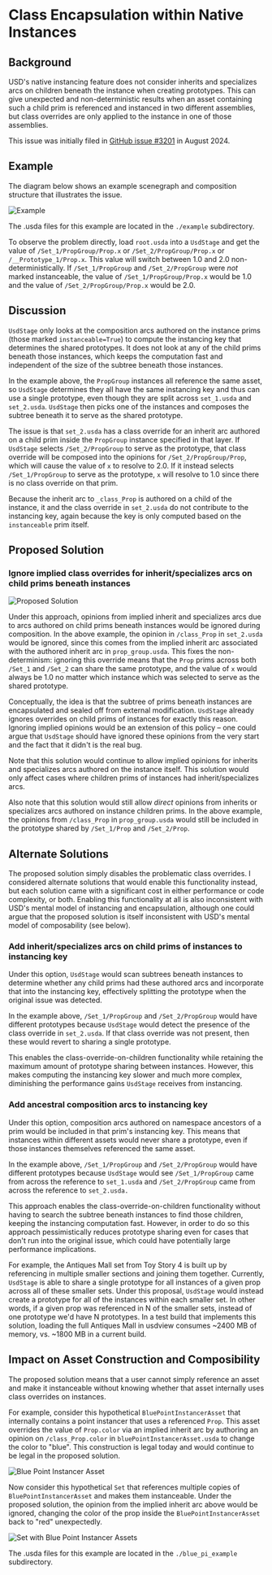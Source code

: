 # Class Encapsulation within Native Instances

## Background
 
USD's native instancing feature does not consider inherits and specializes
arcs on children beneath the instance when creating prototypes. This can give
unexpected and non-deterministic results when an asset containing such a child
prim is referenced and instanced in two different assemblies, but class
overrides are only applied to the instance in one of those assemblies.

This issue was initially filed in [GitHub issue #3201](https://github.com/PixarAnimationStudios/OpenUSD/issues/3201)
in August 2024.

## Example

The diagram below shows an example scenegraph and composition structure that
illustrates the issue.

![Example](example/example.png)

The .usda files for this example are located in the `./example` subdirectory.

To observe the problem directly, load `root.usda` into a `UsdStage` and get
the value of `/Set_1/PropGroup/Prop.x` or `/Set_2/PropGroup/Prop.x` or
`/__Prototype_1/Prop.x`. This value will switch between 1.0 and 2.0
non-deterministically. If `/Set_1/PropGroup` and `/Set_2/PropGroup` were
_not_ marked instanceable, the value of `/Set_1/PropGroup/Prop.x` would
be 1.0 and the value of `/Set_2/PropGroup/Prop.x` would be 2.0.

## Discussion

`UsdStage` only looks at the composition arcs authored on the instance prims
(those marked `instanceable=True`) to compute the instancing key that 
determines the shared prototypes. It does not look at any of the child prims
beneath those instances, which keeps the computation fast and independent of
the size of the subtree beneath those instances.

In the example above, the `PropGroup` instances all reference the same asset,
so `UsdStage` determines they all have the same instancing key and thus can
use a single prototype, even though they are split across `set_1.usda` and
`set_2.usda`. `UsdStage` then picks one of the instances and composes the
subtree beneath it to serve as the shared prototype.

The issue is that `set_2.usda` has a class override for an inherit arc
authored on a child prim inside the `PropGroup` instance specified in that
layer. If `UsdStage` selects `/Set_2/PropGroup` to serve as the prototype,
that class override will be composed into the opinions for
`/Set_2/PropGroup/Prop`, which will cause the value of `x` to resolve to
2.0. If it instead selects `/Set_1/PropGroup` to serve as the prototype,
`x` will resolve to 1.0 since there is no class override on that prim.

Because the inherit arc to `_class_Prop` is authored on a child of the
instance, it and the class override in `set_2.usda` do not contribute to the
instancing key, again because the key is only computed based on the
`instanceable` prim itself.

## Proposed Solution

### Ignore implied class overrides for inherit/specializes arcs on child prims beneath instances

![Proposed Solution](example/example_proposed_solution.png)

Under this approach, opinions from implied inherit and specializes arcs due
to arcs authored on child prims beneath instances would be ignored during
composition. In the above example, the opinion in `/class_Prop` in `set_2.usda`
would be ignored, since this comes from the implied inherit arc associated
with the authored inherit arc in `prop_group.usda`. This fixes the 
non-determinism: ignoring this override means that the `Prop` prims across
both `/Set_1` and `/Set_2` can share the same prototype, and the value of
`x` would always be 1.0 no matter which instance which was selected to serve
as the shared prototype.

Conceptually, the idea is that the subtree of prims beneath instances are
encapsulated and sealed off from external modification. `UsdStage` already
ignores overrides on child prims of instances for exactly this reason. Ignoring
implied opinions would be an extension of this policy – one could argue that
`UsdStage` should have ignored these opinions from the very start and the fact
that it didn't is the real bug.

Note that this solution would continue to allow implied opinions for inherits
and specializes arcs authored on the instance itself. This solution would only
affect cases where children prims of instances had inherit/specializes arcs.

Also note that this solution would still allow _direct_ opinions from inherits
or specializes arcs authored on instance children prims. In the above example,
the opinions from `/class_Prop` in `prop_group.usda` would still be included
in the prototype shared by `/Set_1/Prop` and `/Set_2/Prop`.

## Alternate Solutions

The proposed solution simply disables the problematic class overrides. 
I considered alternate solutions that would enable this functionality instead,
but each solution came with a significant cost in either performance or code
complexity, or both. Enabling this functionality at all is also inconsistent
with USD's mental model of instancing and encapsulation, although one could
argue that the proposed solution is itself inconsistent with USD's mental
model of composability (see below).

### Add inherit/specializes arcs on child prims of instances to instancing key

Under this option, `UsdStage` would scan subtrees beneath instances to
determine whether any child prims had these authored arcs and incorporate
that into the instancing key, effectively splitting the prototype when the
original issue was detected. 

In the example above, `/Set_1/PropGroup` and `/Set_2/PropGroup` would have
different prototypes because `UsdStage` would detect the presence of the class
override in `set_2.usda`. If that class override was not present, then these
would revert to sharing a single prototype.

This enables the class-override-on-children functionality while retaining
the maximum amount of prototype sharing between instances. However, this makes
computing the instancing key slower and much more complex, diminishing the
performance gains `UsdStage` receives from instancing.

### Add ancestral composition arcs to instancing key

Under this option, composition arcs authored on namespace ancestors of a prim
would be included in that prim's instancing key. This means that instances
within different assets would never share a prototype, even if those instances
themselves referenced the same asset.

In the example above, `/Set_1/PropGroup` and `/Set_2/PropGroup` would have
different prototypes because `UsdStage` would see `/Set_1/PropGroup` came
from across the reference to `set_1.usda` and `/Set_2/PropGroup` came from
across the reference to `set_2.usda.`

This approach enables the class-override-on-children functionality without
having to search the subtree beneath instances to find those children,
keeping the instancing computation fast. However, in order to do so this
approach pessimistically reduces prototype sharing even for cases that don't
run into the original issue, which could have potentially large performance
implications.

For example, the Antiques Mall set from Toy Story 4 is built up by referencing
in multiple smaller sections and joining them together. Currently, `UsdStage`
is able to share a single prototype for all instances of a given prop across
all of these smaller sets. Under this proposal, `UsdStage` would instead
create a prototype for all of the instances within each smaller set. In other
words, if a given prop was referenced in N of the smaller sets, instead of one
prototype we'd have N prototypes. In a test build that implements this
solution, loading the full Antiques Mall in usdview consumes ~2400 MB of
memory, vs. ~1800 MB in a current build.

## Impact on Asset Construction and Composibility

The proposed solution means that a user cannot simply reference an asset and
make it instanceable without knowing whether that asset internally uses class
overrides on instances.

For example, consider this hypothetical `BluePointInstancerAsset` that
internally contains a point instancer that uses a referenced `Prop`. This
asset overrides the value of `Prop.color` via an implied inherit arc by
authoring an opinion on `/class_Prop.color` in `bluePointInstancerAsset.usda`
to change the color to "blue". This construction is legal today and would
continue to be legal in the proposed solution.

![Blue Point Instancer Asset](blue_pi_example/bluePointInstancerAsset.png)

Now consider this hypothetical `Set` that references multiple copies of
`BluePointInstancerAsset` and makes them instanceable. Under the proposed
solution, the opinion from the implied inherit arc above would be ignored,
changing the color of the prop inside the `BluePointInstancerAsset` back to
"red" unexpectedly.

![Set with Blue Point Instancer Assets](blue_pi_example/bluePointInstancerSet.png)

The .usda files for this example are located in the `./blue_pi_example`
subdirectory.